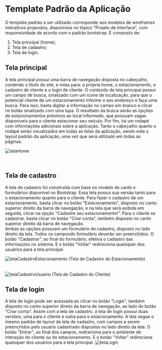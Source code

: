 # Template Padrão da Aplicação

O template padrão a ser utilizado corresponde aos modelos de wireframes interativos propostos, disponíveis no tópico "Projeto de Interface", com responsividade de acordo com o padrão bootstrap. É composto de:
1. Tela principal (home);
2. Tela de cadastro;
3. Tela de login.

## Tela principal

A tela principal possui uma barra de navegação disposta no cabeçalho, contendo o título do site, e rotas para: a própria home, o estacionamento, o cadastro de cliente e o login de cliente.
O conteúdo da tela principal possui um campo de busca, sinalizado com um ícone de localização, para que o potencial cliente de um estacionamento informe o seu endereço e faça uma busca. Para isso, basta digitar a informação no campo em branco e clicar no botão sinalizado com uma lupa. O resultado da busca serão as opções de estacionamentos próximos ao local informado, que possuam vagas disponíveis para o cliente estacionar seu veículo.
Por fim, há um rodapé com informações adicionais sobre a aplicação.
Tanto o cabeçalho quanto o rodapé serão visualizados em todas as telas da aplicação, sendo este o layout padrão da aplicação, uma vez que será utilizado em todas as páginas. 

![telaHome](https://user-images.githubusercontent.com/88891675/168498077-42343e77-1d53-4189-9565-56a8b9c683ba.jpg)

<br>

## Tela de cadastro

A tela de cadastro foi construída com base no modelo de cards e formulários disponível no Bootstrap. Essa tela possui sua versão tanto para o estacionamento quanto para o cliente. 
Para fazer o cadastro de um estacionamento, basta clicar no botão "Estacionamento", disposto no canto superior direito da barra de navegação, e na tela que será exibida em seguida, clicar na opção "Cadastre seu estacionamento!". 
Para o cliente se cadastrar, basta clicar no botão "Criar conta", também disposto no canto superior direito da barra de navegação.  
Ambas as opções possuem um formulário de cadastro, disposto no lado direito da tela. Todos os camposdo formulário deverão ser preenchidos. O botão "Cadastrar", ao final do formulário, efetiva o cadastro das informações no sistema. E o botão "Voltar" redireciona quaisquer dos usuários para a tela principal. 

![telaCadastroEstacionamento](https://user-images.githubusercontent.com/88891675/168498095-d00c18f8-f5c8-45f8-ae1a-dfea7907c243.jpg)
(Tela de Cadastro do Estacionamento)
<br>
<br>
<br>
![telaCadastroUsuario](https://user-images.githubusercontent.com/88891675/168498111-3940c822-276f-4f5e-84c6-8f1006b140db.jpg)
(Tela de Cadastro do Cliente)
<br>
## Tela de login

A tela de login pode ser acessada ao clicar no botão "Login", também disposto no canto superior direito da barra de navegação, ao lado do botão "Criar conta". Assim com a tela de cadastro, a tela de login possui duas versões, uma para o cliente e outra para o estacionamento. A tela segue o mesmo padrão de layout da tela de cadastro, com campos a serem preenchidos pelo usuário cadastrado dispostos no lado direito da tela. O botão "Entrar", ao final dos campos, redireciona para o ambiente de interação do cliente ou do estacionamento. E o botão "Voltar" redireciona quaisquer dos usuários para a tela principal.
![telaLogin](https://user-images.githubusercontent.com/88891675/168498186-c939ed06-c144-4f72-b498-5f666949f3aa.jpg)



